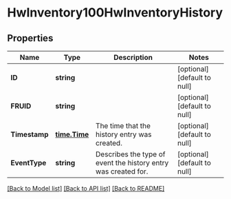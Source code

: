 # HwInventory100HwInventoryHistory

## Properties
Name | Type | Description | Notes
------------ | ------------- | ------------- | -------------
**ID** | **string** |  | [optional] [default to null]
**FRUID** | **string** |  | [optional] [default to null]
**Timestamp** | [**time.Time**](time.Time.md) | The time that the history entry was created. | [optional] [default to null]
**EventType** | **string** | Describes the type of event the history entry was created for. | [optional] [default to null]

[[Back to Model list]](../README.md#documentation-for-models) [[Back to API list]](../README.md#documentation-for-api-endpoints) [[Back to README]](../README.md)

